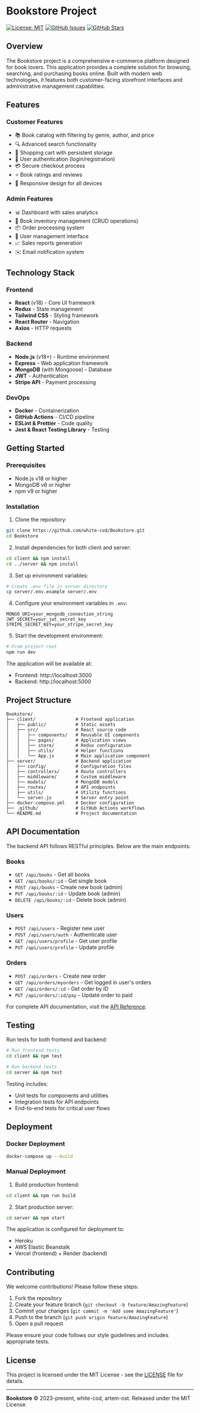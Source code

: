 # Bookstore Project

[![License: MIT](https://img.shields.io/badge/License-MIT-yellow.svg)](https://opensource.org/licenses/MIT)
[![GitHub Issues](https://img.shields.io/github/issues/white-cod/Bookstore)](https://github.com/white-cod/Bookstore/issues)
[![GitHub Stars](https://img.shields.io/github/stars/white-cod/Bookstore)](https://github.com/white-cod/Bookstore/stargazers)

## Overview

The Bookstore project is a comprehensive e-commerce platform designed for book lovers. This application provides a complete solution for browsing, searching, and purchasing books online. Built with modern web technologies, it features both customer-facing storefront interfaces and administrative management capabilities.

## Features

### Customer Features
- 📚 Book catalog with filtering by genre, author, and price
- 🔍 Advanced search functionality
- 🛒 Shopping cart with persistent storage
- 🔐 User authentication (login/registration)
- 💳 Secure checkout process
- ⭐ Book ratings and reviews
- 📱 Responsive design for all devices

### Admin Features
- 📊 Dashboard with sales analytics
- 📖 Book inventory management (CRUD operations)
- 📦 Order processing system
- 👥 User management interface
- 📈 Sales reports generation
- ✉️ Email notification system

## Technology Stack

### Frontend
- **React** (v18) - Core UI framework
- **Redux** - State management
- **Tailwind CSS** - Styling framework
- **React Router** - Navigation
- **Axios** - HTTP requests

### Backend
- **Node.js** (v18+) - Runtime environment
- **Express** - Web application framework
- **MongoDB** (with Mongoose) - Database
- **JWT** - Authentication
- **Stripe API** - Payment processing

### DevOps
- **Docker** - Containerization
- **GitHub Actions** - CI/CD pipeline
- **ESLint & Prettier** - Code quality
- **Jest & React Testing Library** - Testing

## Getting Started

### Prerequisites
- Node.js v18 or higher
- MongoDB v6 or higher
- npm v9 or higher

### Installation

1. Clone the repository:
```bash
git clone https://github.com/white-cod/Bookstore.git
cd Bookstore
```

2. Install dependencies for both client and server:
```bash
cd client && npm install
cd ../server && npm install
```

3. Set up environment variables:
```bash
# Create .env file in server directory
cp server/.env.example server/.env
```

4. Configure your environment variables in `.env`:
```env
MONGO_URI=your_mongodb_connection_string
JWT_SECRET=your_jwt_secret_key
STRIPE_SECRET_KEY=your_stripe_secret_key
```

5. Start the development environment:
```bash
# From project root
npm run dev
```

The application will be available at:
- Frontend: http://localhost:3000
- Backend: http://localhost:5000

## Project Structure

```
Bookstore/
├── client/               # Frontend application
│   ├── public/           # Static assets
│   ├── src/              # React source code
│   │   ├── components/   # Reusable UI components
│   │   ├── pages/        # Application views
│   │   ├── store/        # Redux configuration
│   │   ├── utils/        # Helper functions
│   │   └── App.js        # Main application component
├── server/               # Backend application
│   ├── config/           # Configuration files
│   ├── controllers/      # Route controllers
│   ├── middleware/       # Custom middleware
│   ├── models/           # MongoDB models
│   ├── routes/           # API endpoints
│   ├── utils/            # Utility functions
│   └── server.js         # Server entry point
├── docker-compose.yml    # Docker configuration
├── .github/              # GitHub Actions workflows
└── README.md             # Project documentation
```

## API Documentation

The backend API follows RESTful principles. Below are the main endpoints:

### Books
- `GET /api/books` - Get all books
- `GET /api/books/:id` - Get single book
- `POST /api/books` - Create new book (admin)
- `PUT /api/books/:id` - Update book (admin)
- `DELETE /api/books/:id` - Delete book (admin)

### Users
- `POST /api/users` - Register new user
- `POST /api/users/auth` - Authenticate user
- `GET /api/users/profile` - Get user profile
- `PUT /api/users/profile` - Update profile

### Orders
- `POST /api/orders` - Create new order
- `GET /api/orders/myorders` - Get logged in user's orders
- `GET /api/orders/:id` - Get order by ID
- `PUT /api/orders/:id/pay` - Update order to paid

For complete API documentation, visit the [API Reference](https://github.com/white-cod/Bookstore/wiki/API-Reference).

## Testing

Run tests for both frontend and backend:

```bash
# Run frontend tests
cd client && npm test

# Run backend tests
cd server && npm test
```

Testing includes:
- Unit tests for components and utilities
- Integration tests for API endpoints
- End-to-end tests for critical user flows

## Deployment

### Docker Deployment
```bash
docker-compose up --build
```

### Manual Deployment
1. Build production frontend:
```bash
cd client && npm run build
```

2. Start production server:
```bash
cd server && npm start
```

The application is configured for deployment to:
- Heroku
- AWS Elastic Beanstalk
- Vercel (frontend) + Render (backend)

## Contributing

We welcome contributions! Please follow these steps:

1. Fork the repository
2. Create your feature branch (`git checkout -b feature/AmazingFeature`)
3. Commit your changes (`git commit -m 'Add some AmazingFeature'`)
4. Push to the branch (`git push origin feature/AmazingFeature`)
5. Open a pull request

Please ensure your code follows our style guidelines and includes appropriate tests.

## License

This project is licensed under the MIT License - see the [LICENSE](https://github.com/white-cod/Bookstore/blob/main/LICENSE) file for details.

---

**Bookstore** © 2023-present, white-cod, artem-ost. Released under the MIT License.
